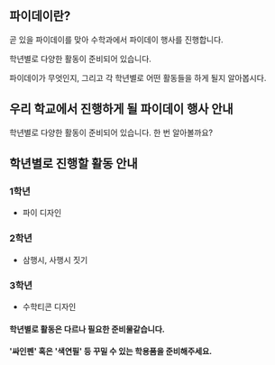 ## 파이데이란?

곧 있을 파이데이를 맞아 수학과에서 파이데이 행사를 진행합니다.

학년별로 다양한 활동이 준비되어 있습니다.

파이데이가 무엇인지, 그리고 각 학년별로 어떤 활동들을 하게 될지 알아봅시다.

## 우리 학교에서 진행하게 될 파이데이 행사 안내

학년별로 다양한 활동이 준비되어 있습니다. 한 번 알아볼까요?

## 학년별로 진행할 활동 안내

 ### 1학년
 - 파이 디자인
 ### 2학년
 - 삼행시, 사행시 짓기
 ### 3학년
 - 수학티콘 디자인

  #### 학년별로 활동은 다르나 필요한 준비물같습니다.
  #### '싸인펜' 혹은 '색연필' 등 꾸밀 수 있는 학용품을 준비해주세요.
